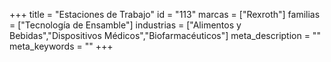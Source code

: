 +++
title = "Estaciones de Trabajo"
id = "113"
marcas = ["Rexroth"]
familias = ["Tecnología de Ensamble"]
industrias = ["Alimentos y Bebidas","Dispositivos Médicos","Biofarmacéuticos"]
meta_description = ""
meta_keywords = ""
+++
